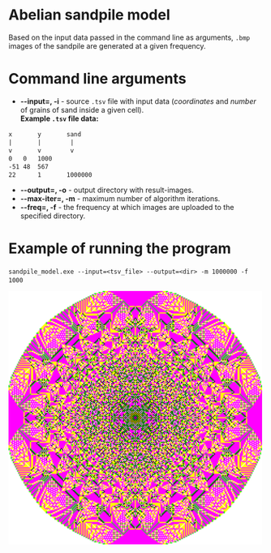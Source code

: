 # Abelian sandpile model

Based on the input data passed in the command line as arguments, `.bmp` images of the sandpile are generated at a given frequency.

# Command line arguments
- **--input=, -i** - source `.tsv` file with input data (*coordinates* and *number* of grains of sand inside a given cell).  
**Example `.tsv` file data:**  
```
x       y       sand
|       |        |
v       v        v
0	0	1000
-51	48	567
22      1       1000000
```
- **--output=, -o** - output directory with result-images.
- **--max-iter=, -m** - maximum number of algorithm iterations.
- **--freq=, -f** - the frequency at which images are uploaded to the specified directory.

# Example of running the program

`sandpile_model.exe --input=<tsv_file> --output=<dir> -m 1000000 -f 1000`  

[<img src="src\sandpile.gif" width="500"/>](src\sandpile.gif)
